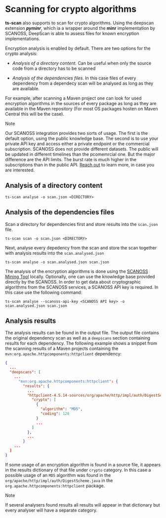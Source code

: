 # Scanning for crypto algorithms

**ts-scan** also supports to scan for crypto algorithms. Using the deepscan extension ***pyminr***, which ia a wrapper around the **minr** implementation by SCANOSS, DeepScan is able to assess files for known encryption implementations.

Encryption analysis is enabled by default. There are two options for the crypto analysis:

* *Analysis of a directory content.* Can be useful when only the source code from a directory has to be scanned

* *Analysis of the dependencies files.* In this case files of every dependency from a dependecy scan will be analysed as long as they are available. 

For example, after scanning a Maven project one can look for used encryption algorithms in the sources of every package as long as they are available in the Maven repository (For most OS packages hosten on Maven Central this will be the case).

> [!NOTE]
>
> Our SCANOSS integration provides two sorts of usage. The first is the default option, using the public knowledge base. The second is to use your private API key and access either a private endpoint or the commercial subscription. SCANOSS does not provide different datasets. The public will be updated in different timelines than the pcomemrcial one. But the major difference are the API limits. The burst rate is much higher in the subscriptions than in the public API. [Reach out](https://www.trustsource.io/contact) to learn more, in case you are interested.  
>

## Analysis of a directory content

```shell
ts-scan analyse -o scan.json <DIRECTORY>
```


## Analysis of the dependencies files

Scan a directory for dependencies first and store results into the ```scan.json``` file.

```shell
ts-scan scan -o scan.json <DIRECTORY>
```

Next, analyse every depedency from the scan and store the scan together with analysis results into the ```scan.analysed.json``` 

```shell
ts-scan analyse -o scan.analysed.json scan.json
```

The analysis of the encryption algorithms is done using the [SCANOSS Mining Tool](https://github.com/scanoss/minr) locally. Optionally, one can use the knowledge base provided directly by the SCANOSS. In order to get data about cryptographic algorithms from the SCANOSS services, a SCANOSS API key is required. In this case use the following command:

      
```shell
ts-scan analyse --scanoss-api-key <SCANOSS API key> -o scan.analysed.json scan.json
```


## Analysis results

The analysis results can be found in the output file. The output file contains the original dependency scan as well as a ```deepscans``` section containing results for each dependency.  The following example shows a snippet from the scanning results of a Maven projects containing the ```mvn:org.apache.httpcomponents:httpclient``` dependency:

```json
{
  ...
  "deepscans": [
    ...
      "mvn:org.apache.httpcomponents:httpclient": {
        "results": {
          ...
          "httpclient-4.5.14-sources/org/apache/http/impl/auth/DigestScheme.java": {
            "crypto": [
              {
                "algorithm": "MD5",
                "coding": 128
              }
              ...
            ]
          },
          ...
        }
    ...
  ]
}

```

If some usage of an encryption algorithm is found in a source file, it appears in the results dictionary of that file under ```crypto``` category. In this case a possible usage of an ```MD5``` algorithm was found in the ```org/apache/http/impl/auth/DigestScheme.java``` in the ```org.apache.httpcomponents:httpclient``` package.  

> [!NOTE]
>
> If several analysers found results all results will appear in that dictionary but every analyser will have a separate category.

